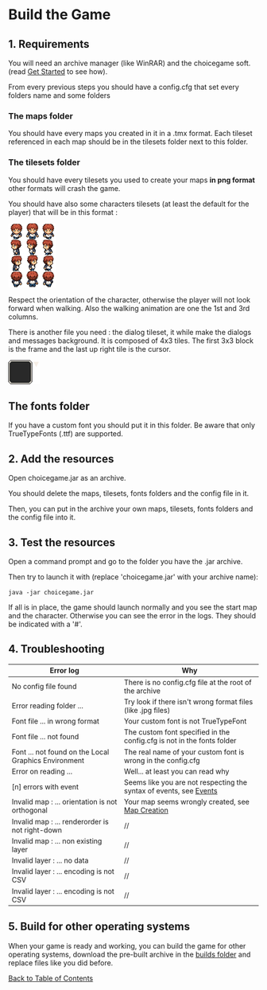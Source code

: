 # Build the Game
## 1. Requirements
You will need an archive manager (like WinRAR) and the choicegame soft. (read [Get Started](Get_started.md#get-started) to see how).

From every previous steps you should have a config.cfg that set every folders name and some folders
### The maps folder
You should have every maps you created in it in a .tmx format. Each tileset referenced in each map should be in the tilesets folder next to this folder.
### The tilesets folder
You should have every tilesets you used to create your maps **in png format** other formats will crash the game.

You should have also some characters tilesets (at least the default for the player) that will be in this format :

![character tileset example](img/character_tileset.png)

Respect the orientation of the character, otherwise the player will not look forward when walking. Also the walking animation are one the 1st and 3rd columns.

There is another file you need : the dialog tileset, it while make the dialogs and messages background. It is composed of 4x3 tiles. The first 3x3 block is the frame and the last up right tile is the cursor.

![dialog.png example](img/dialog.png)
## The fonts folder
If you have a custom font you should put it in this folder. Be aware that only TrueTypeFonts (.ttf) are supported.
## 2. Add the resources
Open choicegame.jar as an archive.

You should delete the maps, tilesets, fonts folders and the config file in it.

Then, you can put in the archive your own maps, tilesets, fonts folders and the config file into it.
## 3. Test the resources
Open a command prompt and go to the folder you have the .jar archive.

Then try to launch it with (replace 'choicegame.jar' with your archive name):
	
	java -jar choicegame.jar

If all is in place, the game should launch normally and you see the start map and the character. Otherwise you can see the error in the logs. They should be indicated with a '#'.
## 4. Troubleshooting

| Error log | Why |
|-|-|
| No config file found | There is no config.cfg file at the root of the archive |
| Error reading folder ... | Try look if there isn't wrong format files (like .jpg files) |
| Font file ... in wrong format | Your custom font is not TrueTypeFont |
| Font file ... not found | The custom font specified in the config.cfg is not in the fonts folder |
| Font ... not found on the Local Graphics Environment | The real name of your custom font is wrong in the config.cfg |
| Error on reading ... | Well... at least you can read why |
| [n] errors with event | Seems like you are not respecting the syntax of events, see [Events](Events.md#events) |
| Invalid map : ... orientation is not orthogonal | Your map seems wrongly created, see [Map Creation](Map_creation.md#map-creation) |
| Invalid map : ... renderorder is not right-down | // |
| Invalid map : ... non existing layer | // |
| Invalid layer : ... no data | // |
| Invalid layer : ... encoding is not CSV | // |
| Invalid layer : ... encoding is not CSV | // |

## 5. Build for other operating systems
When your game is ready and working, you can build the game for other operating systems, download the pre-built archive in the [builds folder](https://github.com/kalioz/Choice-Game/tree/master/builds) and replace files like you did before.

[Back to Table of Contents](Documentation.md#table-of-contents)
